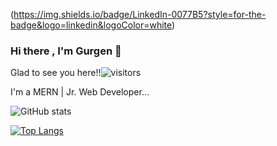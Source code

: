 (https://img.shields.io/badge/LinkedIn-0077B5?style=for-the-badge&logo=linkedin&logoColor=white)
### Hi there , I'm Gurgen 👋

Glad to see you here!!![visitors](https://visitor-badge.glitch.me/badge?page_id=gurgen-baghdasaryan)

I'm a MERN | Jr. Web Developer...





![ GitHub stats](https://github-readme-stats.vercel.app/api?username=gurgen-baghdasaryan&theme=dark&show_icons=true)


[![Top Langs](https://github-readme-stats.vercel.app/api/top-langs/?username=gurgen-baghdasaryan&layout=compact)](https://github.com/gurgen-baghdasaryan/github-readme-stats)





